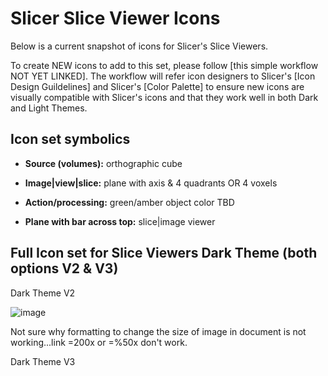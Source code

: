 # Slicer Slice Viewer Icons

Below is a current snapshot of icons for Slicer's Slice Viewers. 

To create NEW icons to add to this set, please follow [this simple workflow NOT YET LINKED]. The workflow will refer icon designers to Slicer's [Icon Design Guildelines] and Slicer's [Color Palette] to ensure new icons are visually compatible with Slicer's icons and that they work well in both Dark and Light Themes.

## Icon set symbolics

* **Source (volumes):** orthographic cube

* **Image|view|slice:** plane with axis & 4 quadrants OR 4 voxels

* **Action/processing:** green/amber object color TBD

* **Plane with bar across top:** slice|image viewer

## Full Icon set for Slice Viewers Dark Theme (both options V2 & V3)

Dark Theme V2

![image](https://github.com/user-attachments/assets/836d2a85-c00f-4971-aaf8-6b8b6ec7cfab)


Not sure why formatting to change the size of image in document is not working...link =200x or =%50x don't work. 

Dark Theme V3

